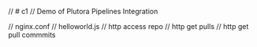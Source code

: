 // # c1
// Demo of Plutora Pipelines Integration

// nginx.conf
// helloworld.js
// http access repo
// http get pulls
// http get pull commmits
